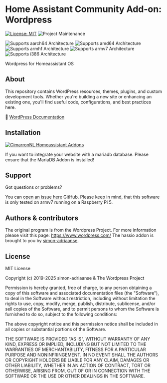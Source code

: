 # Home Assistant Community Add-on: Wordpress

[![License: MIT](https://img.shields.io/badge/License-MIT-yellow.svg)](#license) ![Project Maintenance][maintenance-shield]

![Supports aarch64 Architecture][aarch64-shield] ![Supports amd64 Architecture][amd64-shield] ![Supports armhf Architecture][armhf-shield] ![Supports armv7 Architecture][armv7-shield] ![Supports i386 Architecture][i386-shield]

Wordpress for Homeassistant OS

## About

This repository contains WordPress resources, themes, plugins, and custom development tools. Whether you're building a new site or enhancing an existing one, you'll find useful code, configurations, and best practices here.

🔗 [WordPress Documentation](https://developer.wordpress.org/)

## Installation

[![CimarronNL Homeassistant Addons](https://my.home-assistant.io/badges/supervisor_add_addon_repository.svg)](https://my.home-assistant.io/redirect/supervisor_add_addon_repository/?repository_url=https%3A%2F%2Fgithub.com%2Fsimon-adriaanse%2Fhassio-addons)

If you want to integrate your website with a mariadb database. Please ensure that the MariaDB Addon is installed!

## Support

Got questions or problems?

You can [open an issue here][issue] GitHub.
Please keep in mind, that this software is only tested on armv7 running on a Raspberry Pi 5.

## Authors & contributors

The original program is from the Wordpress Project. For more information please visit this page: <https://www.wordpress.com/>
The hassio addon is brought to you by [simon-adriaanse].

## License

MIT License

Copyright (c) 2019-2025 simon-adriaanse & The Wordpress Project

Permission is hereby granted, free of charge, to any person obtaining a copy
of this software and associated documentation files (the "Software"), to deal
in the Software without restriction, including without limitation the rights
to use, copy, modify, merge, publish, distribute, sublicense, and/or sell
copies of the Software, and to permit persons to whom the Software is
furnished to do so, subject to the following conditions:

The above copyright notice and this permission notice shall be included in all
copies or substantial portions of the Software.

THE SOFTWARE IS PROVIDED "AS IS", WITHOUT WARRANTY OF ANY KIND, EXPRESS OR
IMPLIED, INCLUDING BUT NOT LIMITED TO THE WARRANTIES OF MERCHANTABILITY,
FITNESS FOR A PARTICULAR PURPOSE AND NONINFRINGEMENT. IN NO EVENT SHALL THE
AUTHORS OR COPYRIGHT HOLDERS BE LIABLE FOR ANY CLAIM, DAMAGES OR OTHER
LIABILITY, WHETHER IN AN ACTION OF CONTRACT, TORT OR OTHERWISE, ARISING FROM,
OUT OF OR IN CONNECTION WITH THE SOFTWARE OR THE USE OR OTHER DEALINGS IN THE
SOFTWARE.

[maintenance-shield]: https://img.shields.io/maintenance/yes/2025.svg
[aarch64-shield]: https://img.shields.io/badge/aarch64-yes-green.svg
[amd64-shield]: https://img.shields.io/badge/amd64-yes-green.svg
[armhf-shield]: https://img.shields.io/badge/armhf-yes-green.svg
[armv7-shield]: https://img.shields.io/badge/armv7-yes-green.svg
[i386-shield]: https://img.shields.io/badge/i386-yes-green.svg
[simon-adriaanse]: https://github.com/simon-adriaanse/
[issue]: https://github.com/simon-adriaanse/hassio-addons/issues
